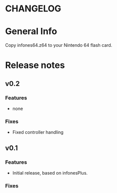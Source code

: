 # CHANGELOG

# General Info

Copy infones64.z64 to your Nintendo 64 flash card.

# Release notes

## v0.2

### Features

- none

### Fixes

- Fixed controller handling

## v0.1

### Features
- Initial release, based on infonesPlus.

### Fixes

